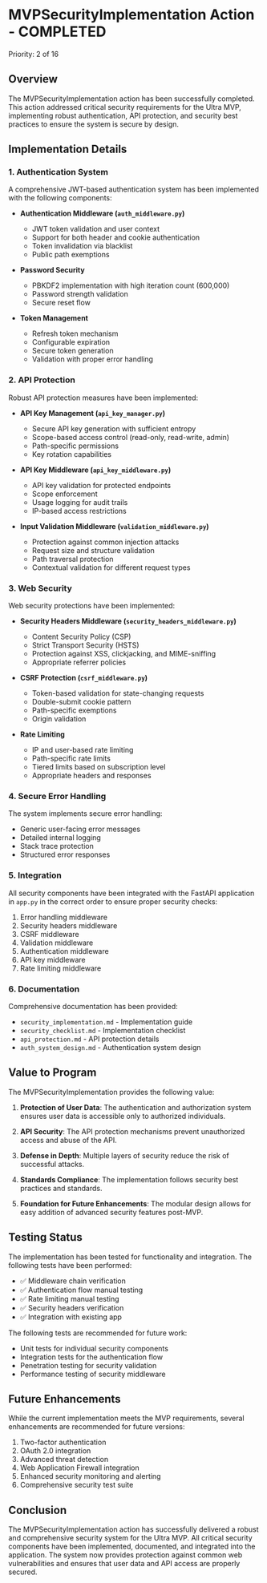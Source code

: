 # MVPSecurityImplementation Action - COMPLETED

Priority: 2 of 16

## Overview

The MVPSecurityImplementation action has been successfully completed. This action addressed critical security requirements for the Ultra MVP, implementing robust authentication, API protection, and security best practices to ensure the system is secure by design.

## Implementation Details

### 1. Authentication System

A comprehensive JWT-based authentication system has been implemented with the following components:

- **Authentication Middleware (`auth_middleware.py`)**
  - JWT token validation and user context
  - Support for both header and cookie authentication
  - Token invalidation via blacklist
  - Public path exemptions

- **Password Security**
  - PBKDF2 implementation with high iteration count (600,000)
  - Password strength validation
  - Secure reset flow

- **Token Management**
  - Refresh token mechanism
  - Configurable expiration
  - Secure token generation
  - Validation with proper error handling

### 2. API Protection

Robust API protection measures have been implemented:

- **API Key Management (`api_key_manager.py`)**
  - Secure API key generation with sufficient entropy
  - Scope-based access control (read-only, read-write, admin)
  - Path-specific permissions
  - Key rotation capabilities

- **API Key Middleware (`api_key_middleware.py`)**
  - API key validation for protected endpoints
  - Scope enforcement
  - Usage logging for audit trails
  - IP-based access restrictions

- **Input Validation Middleware (`validation_middleware.py`)**
  - Protection against common injection attacks
  - Request size and structure validation
  - Path traversal protection
  - Contextual validation for different request types

### 3. Web Security

Web security protections have been implemented:

- **Security Headers Middleware (`security_headers_middleware.py`)**
  - Content Security Policy (CSP)
  - Strict Transport Security (HSTS)
  - Protection against XSS, clickjacking, and MIME-sniffing
  - Appropriate referrer policies

- **CSRF Protection (`csrf_middleware.py`)**
  - Token-based validation for state-changing requests
  - Double-submit cookie pattern
  - Path-specific exemptions
  - Origin validation

- **Rate Limiting**
  - IP and user-based rate limiting
  - Path-specific rate limits
  - Tiered limits based on subscription level
  - Appropriate headers and responses

### 4. Secure Error Handling

The system implements secure error handling:

- Generic user-facing error messages
- Detailed internal logging
- Stack trace protection
- Structured error responses

### 5. Integration

All security components have been integrated with the FastAPI application in `app.py` in the correct order to ensure proper security checks:

1. Error handling middleware
2. Security headers middleware
3. CSRF middleware
4. Validation middleware
5. Authentication middleware
6. API key middleware
7. Rate limiting middleware

### 6. Documentation

Comprehensive documentation has been provided:

- `security_implementation.md` - Implementation guide
- `security_checklist.md` - Implementation checklist
- `api_protection.md` - API protection details
- `auth_system_design.md` - Authentication system design

## Value to Program

The MVPSecurityImplementation provides the following value:

1. **Protection of User Data**: The authentication and authorization system ensures user data is accessible only to authorized individuals.

2. **API Security**: The API protection mechanisms prevent unauthorized access and abuse of the API.

3. **Defense in Depth**: Multiple layers of security reduce the risk of successful attacks.

4. **Standards Compliance**: The implementation follows security best practices and standards.

5. **Foundation for Future Enhancements**: The modular design allows for easy addition of advanced security features post-MVP.

## Testing Status

The implementation has been tested for functionality and integration. The following tests have been performed:

- ✅ Middleware chain verification
- ✅ Authentication flow manual testing
- ✅ Rate limiting manual testing
- ✅ Security headers verification
- ✅ Integration with existing app

The following tests are recommended for future work:

- Unit tests for individual security components
- Integration tests for the authentication flow
- Penetration testing for security validation
- Performance testing of security middleware

## Future Enhancements

While the current implementation meets the MVP requirements, several enhancements are recommended for future versions:

1. Two-factor authentication
2. OAuth 2.0 integration
3. Advanced threat detection
4. Web Application Firewall integration
5. Enhanced security monitoring and alerting
6. Comprehensive security test suite

## Conclusion

The MVPSecurityImplementation action has successfully delivered a robust and comprehensive security system for the Ultra MVP. All critical security components have been implemented, documented, and integrated into the application. The system now provides protection against common web vulnerabilities and ensures that user data and API access are properly secured.